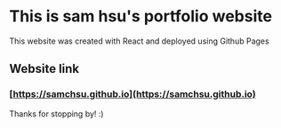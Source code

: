 # This is sam hsu's portfolio website

This website was created with React and deployed using Github Pages

## Website link

### [https://samchsu.github.io](https://samchsu.github.io)

Thanks for stopping by! :)